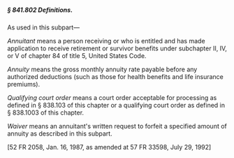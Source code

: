 ##### § 841.802 Definitions. #####

As used in this subpart—

*Annuitant* means a person receiving or who is entitled and has made application to receive retirement or survivor benefits under subchapter II, IV, or V of chapter 84 of title 5, United States Code.

*Annuity* means the gross monthly annuity rate payable before any authorized deductions (such as those for health benefits and life insurance premiums).

*Qualifying court order* means a court order acceptable for processing as defined in § 838.103 of this chapter or a qualifying court order as defined in § 838.1003 of this chapter.

*Waiver* means an annuitant's written request to forfeit a specified amount of annuity as described in this subpart.

[52 FR 2058, Jan. 16, 1987, as amended at 57 FR 33598, July 29, 1992]
